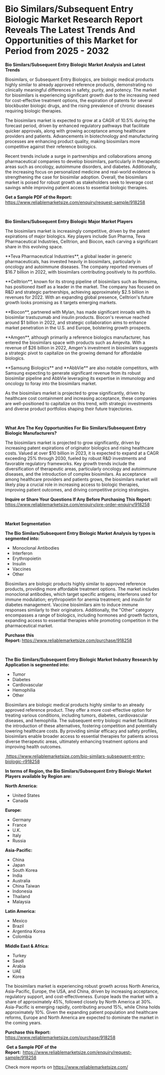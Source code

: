 <p><h1>Bio Similars/Subsequent Entry Biologic Market Research Report Reveals The Latest Trends And Opportunities of this Market for Period from 2025 - 2032</h1></p><p><strong>Bio Similars/Subsequent Entry Biologic Market Analysis and Latest Trends</strong></p>
<p><p>Biosimilars, or Subsequent Entry Biologics, are biologic medical products highly similar to already approved reference products, demonstrating no clinically meaningful differences in safety, purity, and potency. The market for biosimilars is experiencing significant growth due to the increasing need for cost-effective treatment options, the expiration of patents for several blockbuster biologic drugs, and the rising prevalence of chronic diseases requiring biologic therapies.</p><p>The biosimilars market is expected to grow at a CAGR of 10.5% during the forecast period, driven by enhanced regulatory pathways that facilitate quicker approvals, along with growing acceptance among healthcare providers and patients. Advancements in biotechnology and manufacturing processes are enhancing product quality, making biosimilars more competitive against their reference biologics.</p><p>Recent trends include a surge in partnerships and collaborations among pharmaceutical companies to develop biosimilars, particularly in therapeutic areas such as oncology, autoimmune disorders, and diabetes. Additionally, the increasing focus on personalized medicine and real-world evidence is strengthening the case for biosimilar adoption. Overall, the biosimilars market is poised for robust growth as stakeholders seek to leverage cost savings while improving patient access to essential biologic therapies.</p></p>
<p><strong>Get a Sample PDF of the Report:&nbsp;</strong> <a href="https://www.reliablemarketsize.com/enquiry/request-sample/918258?utm_campaign=2005&utm_medium=2&utm_source=Github&utm_content=ia&utm_term=03032025&utm_id=bio-similarssubsequent-entry-biologic">https://www.reliablemarketsize.com/enquiry/request-sample/918258</a></p>
<p>&nbsp;</p>
<p><strong>Bio Similars/Subsequent Entry Biologic Major Market Players</strong></p>
<p><p>The biosimilars market is increasingly competitive, driven by the patent expirations of major biologics. Key players include Sun Pharma, Teva Pharmaceutical Industries, Celltrion, and Biocon, each carving a significant share in this evolving space.</p><p>**Teva Pharmaceutical Industries**, a global leader in generic pharmaceuticals, has invested heavily in biosimilars, particularly in oncology and autoimmune diseases. The company reported revenues of $16.7 billion in 2022, with biosimilars contributing positively to its portfolio.</p><p>**Celltrion**, known for its strong pipeline of biosimilars such as Remsima, has positioned itself as a leader in the market. The company has focused on R&D and strategic partnerships, achieving approximately $2.5 billion in revenues for 2022. With an expanding global presence, Celltrion's future growth looks promising as it targets emerging markets.</p><p>**Biocon**, partnered with Mylan, has made significant inroads with its biosimilar trastuzumab and insulin products. Biocon's revenue reached around $1 billion in 2022, and strategic collaboration aims to enhance market penetration in the U.S. and Europe, bolstering growth prospects.</p><p>**Amgen**, although primarily a reference biologics manufacturer, has entered the biosimilars space with products such as Amjevita. With a revenue of $26 billion in 2022, Amgen's investment in biosimilars suggests a strategic pivot to capitalize on the growing demand for affordable biologics.</p><p>**Samsung Biologics** and **AbbVie** are also notable competitors, with Samsung expecting to generate significant revenue from its robust biosimilar pipeline and AbbVie leveraging its expertise in immunology and oncology to foray into the biosimilars market.</p><p>As the biosimilars market is projected to grow significantly, driven by healthcare cost containment and increasing acceptance, these companies are well-positioned to capitalize on this trend, with strategic investments and diverse product portfolios shaping their future trajectories.</p></p>
<p>&nbsp;</p>
<p><strong>What Are The Key Opportunities For Bio Similars/Subsequent Entry Biologic Manufacturers?</strong></p>
<p><p>The biosimilars market is projected to grow significantly, driven by increasing patent expirations of originator biologics and rising healthcare costs. Valued at over $10 billion in 2023, it is expected to expand at a CAGR exceeding 25% through 2030, fueled by robust R&D investments and favorable regulatory frameworks. Key growth trends include the diversification of therapeutic areas, particularly oncology and autoimmune diseases, and the introduction of complex biosimilars. As acceptance among healthcare providers and patients grows, the biosimilars market will likely play a crucial role in increasing access to biologic therapies, improving patient outcomes, and driving competitive pricing strategies.</p></p>
<p><strong>Inquire or Share Your Questions If Any Before Purchasing This Report:</strong> <a href="https://www.reliablemarketsize.com/enquiry/pre-order-enquiry/918258?utm_campaign=2005&utm_medium=2&utm_source=Github&utm_content=ia&utm_term=03032025&utm_id=bio-similarssubsequent-entry-biologic">https://www.reliablemarketsize.com/enquiry/pre-order-enquiry/918258</a></p>
<p>&nbsp;</p>
<p><strong>Market Segmentation</strong></p>
<p><strong>The Bio Similars/Subsequent Entry Biologic Market Analysis by types is segmented into:</strong></p>
<p><ul><li>Monoclonal Antibodies</li><li>Interferon</li><li>Erythropoietin</li><li>Insulin</li><li>Vaccines</li><li>Other</li></ul></p>
<p><p>Biosimilars are biologic products highly similar to approved reference products, providing more affordable treatment options. The market includes monoclonal antibodies, which target specific antigens; interferons used for immune modulation; erythropoietin for anemia treatment; and insulin for diabetes management. Vaccine biosimilars aim to induce immune responses similarly to their originators. Additionally, the "Other" category encompasses a range of biologics, including hormones and growth factors, expanding access to essential therapies while promoting competition in the pharmaceutical market.</p></p>
<p><strong>Purchase this Report:&nbsp;</strong><a href="https://www.reliablemarketsize.com/purchase/918258?utm_campaign=2005&utm_medium=2&utm_source=Github&utm_content=ia&utm_term=03032025&utm_id=bio-similarssubsequent-entry-biologic">https://www.reliablemarketsize.com/purchase/918258</a></p>
<p>&nbsp;</p>
<p><strong>The Bio Similars/Subsequent Entry Biologic Market Industry Research by Application is segmented into:</strong></p>
<p><ul><li>Tumor</li><li>Diabetes</li><li>Cardiovascular</li><li>Hemophilia</li><li>Other</li></ul></p>
<p><p>Biosimilars are biologic medical products highly similar to an already approved reference product. They offer a more cost-effective option for treating various conditions, including tumors, diabetes, cardiovascular diseases, and hemophilia. The subsequent entry biologic market facilitates the introduction of these alternatives, fostering competition and potentially lowering healthcare costs. By providing similar efficacy and safety profiles, biosimilars enable broader access to essential therapies for patients across diverse therapeutic areas, ultimately enhancing treatment options and improving health outcomes.</p></p>
<p><a href="https://www.reliablemarketsize.com/bio-similars-subsequent-entry-biologic-r918258?utm_campaign=2005&utm_medium=2&utm_source=Github&utm_content=ia&utm_term=03032025&utm_id=bio-similarssubsequent-entry-biologic">&nbsp;https://www.reliablemarketsize.com/bio-similars-subsequent-entry-biologic-r918258</a></p>
<p><strong>In terms of Region, the Bio Similars/Subsequent Entry Biologic Market Players available by Region are:</strong></p>
<p>
    <p> <strong> North America: </strong>
        <ul>
            <li>United States</li>
            <li>Canada</li>
        </ul>
        </p> 
    <p> <strong> Europe: </strong>
        <ul>
            <li>Germany</li>
            <li>France</li>
            <li>U.K.</li>
            <li>Italy</li>
            <li>Russia</li>
        </ul>
        </p> 
    <p> <strong> Asia-Pacific: </strong>
        <ul>
            <li>China</li>
            <li>Japan</li>
            <li>South Korea</li>
            <li>India</li>
            <li>Australia</li>
            <li>China Taiwan</li>
            <li>Indonesia</li>
            <li>Thailand</li>
            <li>Malaysia</li>
        </ul>
        </p> 
    <p> <strong> Latin America: </strong>
        <ul>
            <li>Mexico</li>
            <li>Brazil</li>
            <li>Argentina Korea</li>
            <li>Colombia</li>
        </ul>
        </p> 
    <p> <strong> Middle East & Africa: </strong>
        <ul>
            <li>Turkey</li>
            <li>Saudi</li>
            <li>Arabia</li>
            <li>UAE</li>
            <li>Korea</li>
        </ul>
    </p>
    </p>
<p><p>The biosimilars market is experiencing robust growth across North America, Asia-Pacific, Europe, the USA, and China, driven by increasing acceptance, regulatory support, and cost-effectiveness. Europe leads the market with a share of approximately 45%, followed closely by North America at 30%. Asia-Pacific is emerging rapidly, contributing around 15%, while China holds approximately 10%. Given the expanding patient population and healthcare reforms, Europe and North America are expected to dominate the market in the coming years.</p></p>
<p><strong>Purchase this Report: </strong><a href="https://www.reliablemarketsize.com/purchase/918258?utm_campaign=2005&utm_medium=2&utm_source=Github&utm_content=ia&utm_term=03032025&utm_id=bio-similarssubsequent-entry-biologic">https://www.reliablemarketsize.com/purchase/918258</a></p>
<p>&nbsp;<strong>Get a Sample PDF of the Report:&nbsp;&nbsp;</strong><a href="https://www.reliablemarketsize.com/enquiry/request-sample/918258?utm_campaign=2005&utm_medium=2&utm_source=Github&utm_content=ia&utm_term=03032025&utm_id=bio-similarssubsequent-entry-biologic">https://www.reliablemarketsize.com/enquiry/request-sample/918258</a></p>
<p><strong></strong></p>
<p>Check more reports on <a href="https://www.reliablemarketsize.com/?utm_campaign=2005&utm_medium=2&utm_source=Github&utm_content=ia&utm_term=03032025&utm_id=bio-similarssubsequent-entry-biologic">https://www.reliablemarketsize.com/</a></p>